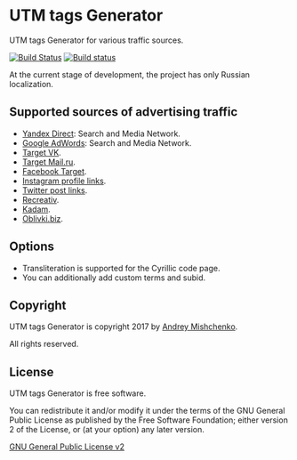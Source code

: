 # UTM tags Generator
UTM tags Generator for various traffic sources.

[![Build Status](https://travis-ci.org/mvandrew/UTMGenerator.svg?branch=master)](https://travis-ci.org/mvandrew/UTMGenerator)
[![Build status](https://ci.appveyor.com/api/projects/status/baaqb7dw8v4kf987?svg=true)](https://ci.appveyor.com/project/mvandrew/utmgenerator)

At the current stage of development, the project has only Russian localization.

## Supported sources of advertising traffic
* [Yandex Direct](https://direct.yandex.ru/): Search and Media Network.
* [Google AdWords](https://adwords.google.com/): Search and Media Network.
* [Target VK](https://vk.com/ads).
* [Target Mail.ru](https://target.my.com/).
* [Facebook Target](https://business.facebook.com/).
* [Instagram profile links](https://www.instagram.com/).
* [Twitter post links](https://twitter.com/).
* [Recreativ](https://recreativ.ru/).
* [Kadam](https://www.kadam.net/).
* [Oblivki.biz](https://oblivki.biz/).

## Options
* Transliteration is supported for the Cyrillic code page.
* You can additionally add custom terms and subid.

## Copyright
UTM tags Generator is copyright 2017 by [Andrey Mishchenko](http://www.msav.ru/).

All rights reserved.

## License
UTM tags Generator is free software.

You can redistribute it and/or modify it under the terms of the GNU General Public License as published by the Free Software Foundation; either version 2 of the License, or (at your option) any later version.

[GNU General Public License v2](http://www.gnu.org/licenses/gpl-2.0.html "GNU General Public License v2")
